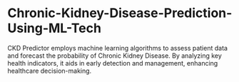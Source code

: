 # Chronic-Kidney-Disease-Prediction-Using-ML-Tech
CKD Predictor employs machine learning algorithms to assess patient data and forecast the probability of Chronic Kidney Disease. By analyzing key health indicators, it aids in early detection and management, enhancing healthcare decision-making.
